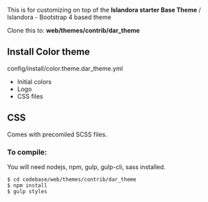 This is for customizing on top of the __Islandora starter Base Theme__ / Islandora - Bootstrap 4 based theme

Clone this to: __web/themes/contrib/dar_theme__

## Install Color theme
config/install/color.theme.dar_theme.yml
* Initial colors
* Logo
* CSS files

## CSS
Comes with precomiled SCSS files. 

### To compile:
You will need nodejs, npm, gulp, gulp-cli, sass installed.
```
$ cd codebase/web/themes/contrib/dar_theme
$ npm install
$ gulp styles
```